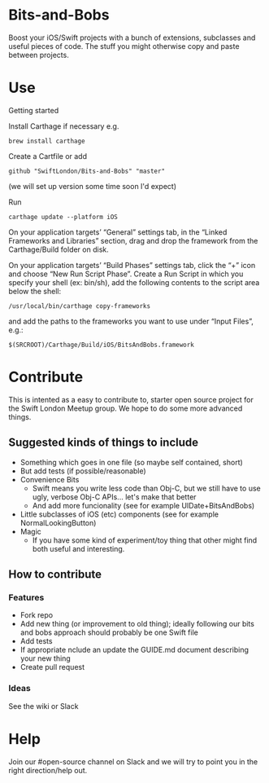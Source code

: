 # Bits-and-Bobs

Boost your iOS/Swift projects with a bunch of extensions, subclasses and useful pieces of code. The stuff you might otherwise copy and paste between projects.

# Use

Getting started

Install Carthage if necessary e.g.

    brew install carthage

Create a Cartfile or add

    github "SwiftLondon/Bits-and-Bobs" "master"

(we will set up version some time soon I'd expect)

Run 

    carthage update --platform iOS

On your application targets’ “General” settings tab, in the “Linked Frameworks and Libraries” section, drag and drop the framework from the Carthage/Build folder on disk.

On your application targets’ “Build Phases” settings tab, click the “+” icon and choose “New Run Script Phase”. Create a Run Script in which you specify your shell (ex: bin/sh), add the following contents to the script area below the shell:

    /usr/local/bin/carthage copy-frameworks
    
and add the paths to the frameworks you want to use under “Input Files”, e.g.:

    $(SRCROOT)/Carthage/Build/iOS/BitsAndBobs.framework

# Contribute

This is intented as a easy to contribute to, starter open source project for the Swift London Meetup group. We hope to do some more advanced things.

## Suggested kinds of things to include

* Something which goes in one file (so maybe self contained, short)
* But add tests (if possible/reasonable)
* Convenience Bits
    * Swift means you write less code than Obj-C, but we still have to use ugly, verbose Obj-C APIs... let's make that better
    * And add more funcionality (see for example UIDate+BitsAndBobs)
* Little subclasses of iOS (etc) components (see for example NormalLookingButton)
* Magic
    * If you have some kind of experiment/toy thing that other might find both useful and interesting.

## How to contribute

### Features

* Fork repo
* Add new thing (or improvement to old thing); ideally following our bits and bobs approach should probably be one Swift file
* Add tests
* If appropriate nclude an update the GUIDE.md document describing your new thing
* Create pull request

### Ideas

See the wiki or Slack

# Help

Join our #open-source channel on Slack and we will try to point you in the right direction/help out.
